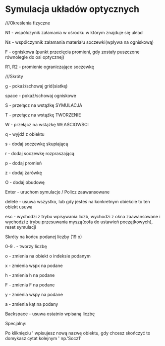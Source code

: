# Symulacja układów optycznych

///Określenia fizyczne

N1 - współczynik załamania w ośrodku w którym znajduje się układ

Ns - współczynnik załamania materiału soczewki(wpływa na ogniskową)

F - ogniskowa (punkt przecięcia promieni, gdy zostały puszczone równolegle do osi optycznej)

R1, R2 - promienie ograniczające soczewkę

///Skróty

g - pokaż/schowaj grid(siatkę)

space - pokaż/schowaj ogniskowe

S - przełącz na wstążkę SYMULACJA

T - przełącz na wstążkę TWORZENIE

W - przełącz na wstążkę WŁAŚCIOWŚCI

q - wyjdź z obiektu

s - dodaj soczewkę skupiającą

r - dodaj soczewkę rozpraszającą

p - dodaj promień

z - dodaj żarówkę

O - dodaj obudowę

Enter - uruchom symulacje / Policz zaawansowane

delete - usuwa wszystko, lub gdy jesteś na konkretnym obiekcie to ten obiekt usuwa

esc - wychodzi z trybu wpisywania liczb, wychodzi z okna zaawansowane i wychodzi z trybu przesuwania myszą(cofa do ustawień początkowych), reset symulacji

Skróty na końcu podanej liczby (19 o)

0-9 . - tworzy liczbę

o - zmienia na obiekt o indeksie podanym

x - zmienia wspx na podane

h - zmienia h na podane

F - zmienia F na podane

y - zmienia wspy na podane

a - zmienia kąt na podany

Backspace - usuwa ostatnio wpisaną liczbę

Specjalny:

Po kliknięciu ' wpisujesz nową nazwę obiektu, gdy chcesz skończyć to domykasz cytat kolejnym ' np.'Socz1' 

